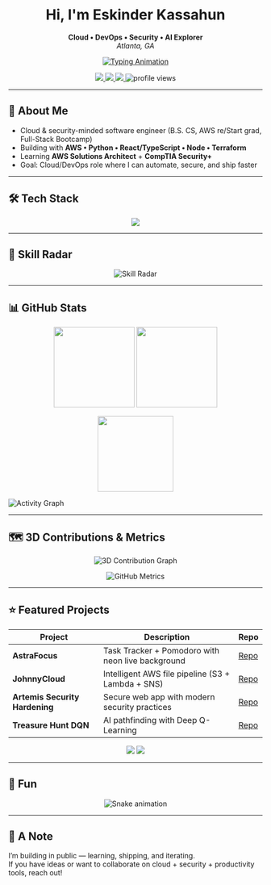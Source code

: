 
<h1 align="center">Hi, I'm Eskinder Kassahun</h1>
<p align="center">
  <b>Cloud • DevOps • Security • AI Explorer</b><br/>
  <i>Atlanta, GA</i>
</p>

<!-- Typing animation -->
<p align="center">
  <a href="https://git.io/typing-svg">
    <img src="https://readme-typing-svg.demolab.com?font=Fira+Code&size=22&pause=1200&color=00E5FF&center=true&vCenter=true&width=700&lines=Cloud+Engineer;DevOps+Engineer;AI+Security+Explorer;Full+Stack+Developer" alt="Typing Animation" />
  </a>
</p>

<p align="center">
  <a href="https://linkedin.com/in/eskinder-kassahun">
    <img src="https://img.shields.io/badge/LinkedIn-0077B5?logo=linkedin&logoColor=white&style=for-the-badge" />
  </a>
  <a href="mailto:eskewabe185@gmail.com">
    <img src="https://img.shields.io/badge/Email-D14836?logo=gmail&logoColor=white&style=for-the-badge" />
  </a>
  <a href="https://eskinder185.github.io/eportfolio">
    <img src="https://img.shields.io/badge/Portfolio-14f195?style=for-the-badge&logo=vercel&logoColor=white" />
  </a>
  <img src="https://komarev.com/ghpvc/?username=Eskinder185&style=for-the-badge&color=00e5ff" alt="profile views"/>
</p>

---

## 👋 About Me
- Cloud & security-minded software engineer (B.S. CS, AWS re/Start grad, Full-Stack Bootcamp)
- Building with **AWS • Python • React/TypeScript • Node • Terraform**
- Learning **AWS Solutions Architect** + **CompTIA Security+**
- Goal: Cloud/DevOps role where I can automate, secure, and ship faster

---

## 🛠 Tech Stack
<p align="center">
  <img src="https://skillicons.dev/icons?i=aws,python,typescript,react,nodejs,express,terraform,docker,kubernetes,linux,git,mongodb,java,cpp" />
</p>

---

## 🧭 Skill Radar
<p align="center">
  <img
    src="https://quickchart.io/chart?w=520&h=380&c={
      type:'radar',
      data:{labels:['AWS','DevOps','Security','React','TypeScript','Python','Terraform'],
      datasets:[{label:'Confidence',data:[85,80,70,75,78,82,72],borderColor:'#00e5ff',backgroundColor:'rgba(0,229,255,0.15)',pointBackgroundColor:'#7c4dff'}]},
      options:{plugins:{legend:{labels:{color:'#e6f6ff'}}},scales:{r:{angleLines:{color:'#223'},grid:{color:'#223'},pointLabels:{color:'#9fb3c8'},ticks:{display:false,min:0,max:100}}},backgroundColor:'#0d1117'}
    }"
    alt="Skill Radar"/>
</p>

---

## 📊 GitHub Stats
<p align="center">
  <img src="https://github-readme-stats.vercel.app/api?username=Eskinder185&show_icons=true&theme=tokyonight" height="160" />
  <img src="https://github-readme-stats.vercel.app/api/top-langs/?username=Eskinder185&layout=compact&theme=tokyonight" height="160" />
</p>

<p align="center">
  <img src="https://streak-stats.demolab.com?user=Eskinder185&theme=tokyonight&hide_border=true" height="150" />
</p>

<!-- Optional: activity graph -->
![Activity Graph](https://github-readme-activity-graph.vercel.app/graph?username=Eskinder185&bg_color=0d1117&color=00e5ff&line=7c4dff&point=14f195&area=true&hide_border=true)

---

## 🗺 3D Contributions & Metrics
<p align="center">
  <img src="assets/contrib-3d.svg" alt="3D Contribution Graph" />
</p>

<p align="center">
  <img src="assets/metrics.svg" alt="GitHub Metrics" />
</p>

---

## ⭐ Featured Projects
| Project | Description | Repo |
|---|---|---|
| **AstraFocus** | Task Tracker + Pomodoro with neon live background | [Repo](https://github.com/Eskinder185/tasktracker) |
| **JohnnyCloud** | Intelligent AWS file pipeline (S3 + Lambda + SNS) | [Repo](https://github.com/Eskinder185/johnnycloud) |
| **Artemis Security Hardening** | Secure web app with modern security practices | [Repo](https://github.com/Eskinder185/java-security-hardening-artemis) |
| **Treasure Hunt DQN** | AI pathfinding with Deep Q-Learning | [Repo](https://github.com/Eskinder185/treasure-hunt-dqn) |

<p align="center">
  <img src="https://github-readme-stats.vercel.app/api/pin/?username=Eskinder185&repo=tasktracker&theme=tokyonight"/>
  <img src="https://github-readme-stats.vercel.app/api/pin/?username=Eskinder185&repo=johnnycloud&theme=tokyonight"/>
</p>

---

## 🐍 Fun
<p align="center">
  <img src="https://raw.githubusercontent.com/Eskinder185/Eskinder185/output/snake.svg" alt="Snake animation"/>
</p>

---

## 💬 A Note
I’m building in public — learning, shipping, and iterating.  
If you have ideas or want to collaborate on cloud + security + productivity tools, reach out!


